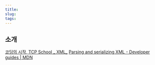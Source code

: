 ```yaml
---
title:
slug:
tags:
---
```


## 소개

[코딩의 시작, TCP School _ XML_](http://www.tcpschool.com/xml/xml_dom_xmlParser)
[Parsing and serializing XML - Developer guides | MDN](https://developer.mozilla.org/en-US/docs/Web/Guide/Parsing_and_serializing_XML)
